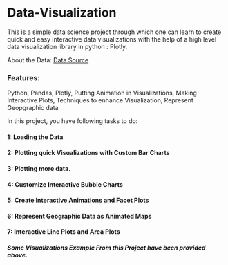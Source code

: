 # Data-Visualization

This is a simple data science project through which one can learn to create quick and easy interactive data visualizations with the help of a high level data visualization library in python : Plotly.

About the Data:
[Data Source](https://www.gapminder.org/tools/#$state$time$value=2007;;&chart-type=bubbles)

### Features:
  Python, 
  Pandas, 
  Plotly, 
  Putting Animation in Visualizations, 
  Making Interactive Plots, 
  Techniques to enhance Visualization, 
  Represent Geopgraphic data
  


In this project, you have following tasks to do:

#### 1: Loading the Data 
#### 2: Plotting quick Visualizations with Custom Bar Charts
#### 3: Plotting more data. 
#### 4: Customize Interactive Bubble Charts
#### 5: Create Interactive Animations and Facet Plots 
#### 6: Represent Geographic Data as Animated Maps
#### 7: Interactive Line Plots and Area Plots 


##### Some Visualizations Example From this Project have been provided above.
